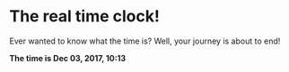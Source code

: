 # The real time clock!

Ever wanted to know what the time is? Well, your journey is about to end!

**The time is Dec 03, 2017, 10:13**